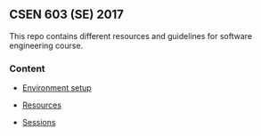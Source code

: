 ## CSEN 603 (SE) 2017

This repo contains different resources and guidelines for software engineering course.

### Content
- [Environment setup](https://github.com/abdelrahman-elkady/se-tutorial/blob/master/environment_setup.md)

- [Resources](https://github.com/abdelrahman-elkady/se-tutorial/blob/master/resources.md)

- [Sessions](https://github.com/abdelrahman-elkady/se-tutorial/blob/master/sessions.md)
